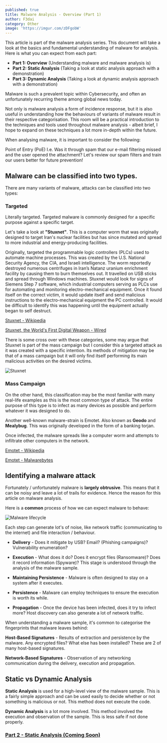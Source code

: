 ```yaml
---
published: true
title: Malware Analysis - Overview (Part 1)
author: F3dai
category: Other
image: 'https://imgur.com/zDFgobW'
---
```

This article is part of the malware analysis series. This document will take a look at the basics and fundamental understanding of malware for analysis. Here is what you can expect from each part:

- **Part 1: Overview** (Understanding malware and malware analysis is)
- **Part 2: Static Analysis** (Taking a look at static analysis approach with a demonstration)
- **Part 3: Dynamic Analysis** (Taking a look at dynamic analysis approach with a demonstration)

Malware is such a prevalent topic within Cybersecurity, and often an unfortunately recurring theme among global news today.

Not only is malware analysis a form of incidence response, but it is also useful in understanding how the behaviours of variants of malware result in their respective categorisation. This room will be a practical introduction to the techniques and tools used throughout malware analysis - albeit brief, I hope to expand on these techniques a lot more in-depth within the future.

When analysing malware, it is important to consider the following:

Point of Entry (PoE) I.e. Was it through spam that our e-mail filtering missed and the user opened the attachment? Let's review our spam filters and train our users better for future prevention!

## Malware can be classified into two types.

There are many variants of malware, attacks can be classified into two types:

### Targeted

Literally targeted. Targeted malware is commonly designed for a specific purpose against a specific target. 

Let's take a look at **"Stuxnet"**. This is a computer worm that was originally designed to target Iran's nuclear facilities but has since mutated and spread to more industrial and energy-producing facilities. 

Originally, targeted the programmable logic controllers (PLCs) used to automate machine processes. This was created by the U.S. National Security Agency, the CIA, and Israeli intelligence. The worm reportedly destroyed numerous centrifuges in Iran’s Natanz uranium enrichment facility by causing them to burn themselves out. It travelled on USB sticks and spread through Windows machines. Stuxnet would look for signs of Siemens Step 7 software, which industrial computers serving as PLCs use for automating and monitoring electro-mechanical equipment. Once it found itself on the correct victim, it would update itself and send malicious instructions to the electro-mechanical equipment the PC controlled. It would be difficult to identify this was happening until the equipment actually began to self destruct. 

[Stuxnet - Wikipedia](https://en.wikipedia.org/wiki/Stuxnet)

[Stuxnet, the World's First Digital Weapon - Wired](https://www.wired.com/2014/11/countdown-to-zero-day-stuxnet/)

There is some cross over with these categories, some may argue that Stuxnet is part of the mass campaign but I consider this a targeted attack as it was created with a specific intention. Its methods of mitigation may be that of a mass campaign but it will only find itself performing its main malicious activities on the desired victims. 

![Stuxnet](https://imgur.com/hXNfnMs.png)

### Mass Campaign

On the other hand, this classification may be the most familiar with many real-life examples as this is the most common type of attack. The entire purpose of this type is to infect as many devices as possible and perform whatever it was designed to do. 

Another well-known malware-strain is Emotet. Also known as **Geodo** and **Mealybug**. This was originally developed in the form of a banking torjan. 

Once infected, the malware spreads like a computer worm and attempts to infiltrate other computers in the network.

[Emotet - Wikipedia](https://en.wikipedia.org/wiki/Emotet)

[Emotet - Malwarebytes](https://www.malwarebytes.com/emotet/)

## Identifying a malware attack

Fortunately / unfortunately malware is **largely obtrusive**. This means that it can be noisy and leave a lot of trails for evidence. Hence the reason for this article on malware analysis. 

Here is a **common** process of how we can expect malware to behave:

![Malware lifecycle](https://imgur.com/7X4OJYy.png)

Each step can generate lot's of noise, like network traffic (communicating to the internet) and file interaction / behaviour.

 - **Delivery** - Does it mitigate by USB? Email? (Phishing campaigns)? Vulnerability enumeration?
 
 - **Execution** - What does it do? Does it encrypt files (Ransomware)? Does it record information (Spyware)? This stage is understood through the analysis of the malware sample. 
 
 - **Maintaining Persistence** - Malware is often designed to stay on a system after it executes. 
 
 - **Persistence** - Malware can employ techniques to ensure the execution is worth its while.

 - **Propagation** - Once the device has been infected, does it try to infect more? Host discovery can also generate a lot of network traffic. 

When understanding a malware sample, it's common to categorise the fingerprints that malware leaves behind: 

**Host-Based Signatures** - Results of extraction and persistence by the malware. Any encrypted files? What else has been installed? These are 2 of many host-based signatures. 

**Network-Based Signatures** - Observation of any networking communication during the delivery, execution and propagation. 

## Static vs Dynamic Analysis

**Static Analysis** is used for a high-level view of the malware sample. This is a fairly simple approach and can be used easily to decide whether or not something is malicious or not. This method does not execute the code.

**Dynamic Analysis** is a lot more involved. This method involved the execution and observation of the sample. This is less safe if not done properly. 


### [Part 2 - Static Analysis (Coming Soon)](#)
